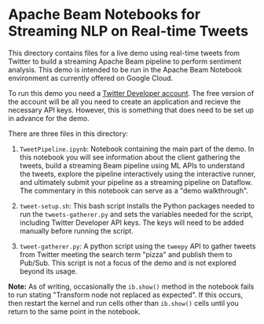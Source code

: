 # Apache Beam Notebooks for Streaming NLP on Real-time Tweets

This directory contains files for a live demo using real-time tweets from Twitter to build a streaming Apache Beam pipeline to perform sentiment analysis. This demo is intended to be run in the Apache Beam Notebook environment as currently offered on Google Cloud.

To run this demo you need a [Twitter Developer account](https://developer.twitter.com/). The free version of the account will be all you need to create an application and recieve the necessary API keys. However, this is something that does need to be set up in advance for the demo. 

There are three files in this directory:

1. `TweetPipeline.ipynb`: Notebook containing the main part of the demo. In this notebook you will see information about the client gathering the tweets, build a streaming Beam pipeline using ML APIs to understand the tweets, explore the pipeline interactively using the interactive runner, and ultimately submit your pipeline as a streaming pipeline on Dataflow. The commentary in this notebook can serve as a "demo walkthrough".

2. `tweet-setup.sh`: This bash script installs the Python packages needed to run the `tweets-gatherer.py` and sets the variables needed for the script, including Twitter Developer API keys. The keys will need to be added manually before running the script.

3. `tweet-gatherer.py`: A python script using the `tweepy` API to gather tweets from Twitter meeting the search term "pizza" and publish them to Pub/Sub. This script is not a focus of the demo and is not explored beyond its usage.

**Note:** As of writing, occasionally the `ib.show()` method in the notebook fails to run stating "Transform node not replaced as expected". If this occurs, then restart the kernel and run cells other than `ib.show()` cells until you return to the same point in the notebook.
